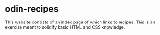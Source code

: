 # odin-recipes
This website consists of an index page of which links to recipes. This is an exercise meant to solidify basic HTML and CSS knowledge.
